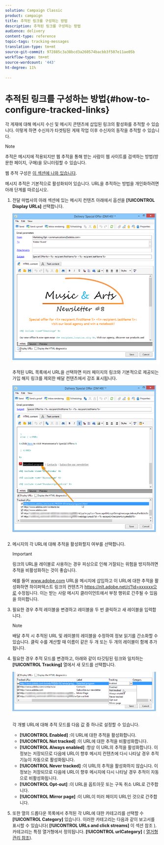 ```yaml
---
solution: Campaign Classic
product: campaign
title: 추적된 링크를 구성하는 방법
description: 추적된 링크를 구성하는 방법
audience: delivery
content-type: reference
topic-tags: tracking-messages
translation-type: tm+mt
source-git-commit: 972885c3a38bcd3a260574bacbb3f507e11ae05b
workflow-type: tm+mt
source-wordcount: '443'
ht-degree: 11%

---
```



# 추적된 링크를 구성하는 방법{#how-to-configure-tracked-links}

각 게재에 대해 메시지 수신 및 메시지 콘텐츠에 삽입된 링크의 활성화를 추적할 수 있습니다. 이렇게 하면 수신자가 타겟팅된 게재 작업 이후 수신자의 동작을 추적할 수 있습니다.

>[!NOTE]
>
>추적은 메시지에 적용되지만 웹 추적을 통해 받는 사람이 웹 사이트를 검색하는 방법(방문한 페이지, 구매)을 모니터링할 수 있습니다.
>
>웹 추적 구성은 [이 섹션에 나와 있습니다](../../configuration/using/about-web-tracking.md).

메시지 추적은 기본적으로 활성화되어 있습니다. URL을 추적하는 방법을 개인화하려면 아래 단계를 따르십시오.

1. 전달 마법사의 아래 섹션에 있는 메시지 컨텐츠 아래에서 옵션을 **[!UICONTROL Display URLs]** 선택합니다.

   ![](assets/s_ncs_user_email_del_display_urls.png)

   추적된 URL 목록에서 URL을 선택하면 미러 페이지의 링크와 기본적으로 제공되는 가입 해지 링크를 제외한 배달 컨텐츠에서 강조 표시됩니다.

   ![](assets/s_ncs_user_email_del_show_urls.png)

1. 메시지의 각 URL에 대해 추적을 활성화할지 여부를 선택합니다.

   >[!IMPORTANT]
   >
   >링크의 URL을 레이블로 사용하는 경우 피싱으로 인해 거절되는 위험을 방지하려면 추적을 비활성화하는 것이 좋습니다.
   >
   >예를 들어 www.adobe.com URL을 메시지에 삽입하고 이 URL에 대한 추적을 활성화하면 하이퍼텍스트 링크의 컨텐츠가 https://nlt.adobe.net/r/?id=xxxxxx으로 수정됩니다. 이는 받는 사람 메시지 클라이언트에서 부정 행위로 간주될 수 있음을 의미합니다.

1. 필요한 경우 추적 레이블을 변경하고 레이블을 두 번 클릭하고 새 레이블을 입력합니다.

   >[!NOTE]
   >
   >배달 추적 시 추적된 URL 및 레이블의 레이블을 수정하여 정보 읽기를 간소화할 수 있습니다. 클릭 수를 계산할 때 이름이 같은 두 개 또는 두 개의 레이블이 함께 추가됩니다.

1. 필요한 경우 추적 모드를 변경하고, 아래와 같이 타깃팅된 링크와 일치하는 **[!UICONTROL Tracking]** 열에서 새 모드를 선택합니다.

   ![](assets/s_ncs_user_select_tracking_mode.png)

   각 개별 URL에 대해 추적 모드를 다음 값 중 하나로 설정할 수 있습니다.

   * **[!UICONTROL Enabled]** :이 URL에 대한 추적을 활성화합니다.
   * **[!UICONTROL Not tracked]** :이 URL에 대한 추적을 비활성화합니다.
   * **[!UICONTROL Always enabled]** :항상 이 URL의 추적을 활성화합니다. 이 정보는 저장되므로 다음에 URL이 향후 메시지 컨텐츠에 다시 나타날 경우 추적 기능이 자동으로 활성화됩니다.
   * **[!UICONTROL Never tracked]** :이 URL의 추적을 활성화하지 않습니다. 이 정보는 저장되므로 다음에 URL이 향후 메시지에 다시 나타날 경우 추적이 자동으로 비활성화됩니다.
   * **[!UICONTROL Opt-out]** :이 URL을 옵트아웃 또는 구독 취소 URL로 간주합니다.
   * **[!UICONTROL Mirror page]** :이 URL이 미러 페이지 URL인 것으로 간주합니다.

1. 또한 열의 드롭다운 목록에서 추적된 각 URL에 대한 카테고리를 선택할 수 **[!UICONTROL Category]** 있습니다. 이러한 카테고리는 다음과 같이 보고서를 표시할 수 있습니다( **[!UICONTROL URLs and click streams]** 이 섹션 참조 [)](../../reporting/using/reports-on-deliveries.md#urls-and-click-streams). 카테고리는 특정 열거형에서 정의됩니다. **[!UICONTROL urlCategory]** ( [열거형 관리 참조](../../platform/using/managing-enumerations.md)).
